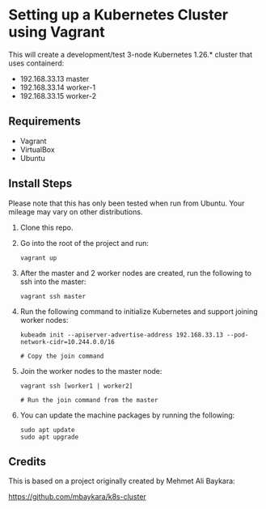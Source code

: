 # Setting up a Kubernetes Cluster using Vagrant

This will create a development/test 3-node Kubernetes 1.26.* cluster that uses containerd:

* 192.168.33.13 master
* 192.168.33.14 worker-1
* 192.168.33.15 worker-2

## Requirements

- Vagrant
- VirtualBox
- Ubuntu

## Install Steps

Please note that this has only been tested when run from Ubuntu. Your mileage may vary on other distributions.

1. Clone this repo.
1. Go into the root of the project and run:

    ``` 
    vagrant up
    ```

1. After the master and 2 worker nodes are created, run the following to ssh into the master:

    ```
    vagrant ssh master
    ```

1. Run the following command to initialize Kubernetes and support joining worker nodes:

    ```
    kubeadm init --apiserver-advertise-address 192.168.33.13 --pod-network-cidr=10.244.0.0/16

    # Copy the join command
    ```

1. Join the worker nodes to the master node:

    ```
    vagrant ssh [worker1 | worker2]

    # Run the join command from the master
    ```

1. You can update the machine packages by running the following:

    ```
    sudo apt update
    sudo apt upgrade

## Credits 

This is based on a project originally created by Mehmet Ali Baykara:

https://github.com/mbaykara/k8s-cluster
